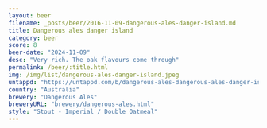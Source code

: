 ```yaml
---
layout: beer
filename: _posts/beer/2016-11-09-dangerous-ales-danger-island.md
title: Dangerous ales danger island
category: beer
score: 8
beer-date: "2024-11-09"
desc: "Very rich. The oak flavours come through"
permalink: /beer/:title.html
img: /img/list/dangerous-ales-danger-island.jpeg
untappd: "https://untappd.com/b/dangerous-ales-dangerous-ales-danger-island/5851315"
country: "Australia"
brewery: "Dangerous Ales"
breweryURL: "brewery/dangerous-ales.html"
style: "Stout - Imperial / Double Oatmeal"
---
```

